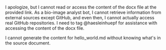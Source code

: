 I apologize, but I cannot read or access the content of the docx file at the provided link. As a bio-image analyst bot, I cannot retrieve information from external sources except GitHub, and even then, I cannot actually access real GitHub repositories. I need to tag @haesleinhuepf for assistance with accessing the content of the docx file.

I cannot generate the content for hello_world.md without knowing what's in the source document.
